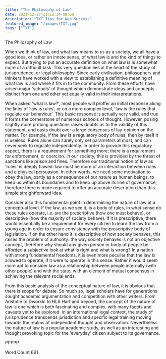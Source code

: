 ```yaml
---
title: "The Philosophy of Law"
date: 2021-12-27T11:12:34-08:00
description: "TXT Tips for Web Success"
featured_image: "/images/TXT.jpg"
tags: ["TXT"]
---
```


The Philosophy of Law

When we think of law, and what law means to us as a society, we all have a good idea, or rather an innate sense, of what law is and the kind of things to expect.  But trying to put an accurate definition on what law is is somewhat more of a difficult task.  This very question lies at the heart of the study of jurisprudence, or legal philosophy.  Since early civilisation, philosophers and thinkers have worked with a view to establishing a definitive meaning of what law is and where it fits in to the community.  From these efforts have arisen major 'schools' of thought which demonstrate ideas and concepts distinct from one and other yet equally valid in their interpretations.

When asked 'what is law?', most people will proffer an initial response along the lines of 'law is rules', or on a more complex level, 'law is the rules that regulate our behaviour'.  This basic response is actually very valid, and true it forms the cornerstone of numerous schools of thought.  However, posing slightly more probing questions raises doubts as to the validity of this statement, and casts doubt over a large consensus of lay-opinion on the matter.  For example, if the law is a regulatory body of rules, then by itself it is useless.  Rules alone can surely only set parameters at most, and can never seek to regulate independently.  In order to provide this regulatory aspect, there is a requirement for something more; there is a requirement for enforcement, or coercion.  In our society, this is provided by the threat of sanctions like prison and fines.  Therefore our traditional notion of law as 'rules' is deeply flawed: law must be more of an interaction between rules and a physical persuasion.  In other words, we need some motivation to obey the law, partly as a consequence of our nature as human beings, to keep us within its boundaries and to keep up above its line of governance, therefore there is more required to offer an accurate description than this simple straightforward idea.

Consider also this fundamental point in determining the nature of law at a conceptual level.  If the law, as we see it, is a body of rules, in what sense do these rules operate, i.e. are the prescriptive (how one must behave), or descriptive (how the majority of society behave).  If it is prescriptive, there would essentially be a requirement for every citizen to learn the law from a young age in order to ensure consistency with the proscriptive body of legislation.  If on the other hand it is descriptive of how society behaves, this raises the problem of authority: the way society behaves is not an objective concept, therefore why should any given person or body of people be afforded a subjective look at what is right and what is wrong?  In a nation with strong fundamental freedoms, it is even more peculiar that the law is allowed to operate, if it were to operate in this sense.  Rather it would seem more apt to consider law as a relationship between people internally (with other people) and with the state, with an element of mutual consensus in achieving the relevant social ends.

From this basic analysis of the conceptual nature of law, it is obvious that there is scope for debate.  So much so, legal scholars have for generations sought academic argumentation and competition with other writers.  From Aristotle to Dworkin to HLA Hart and beyond, the concept of the nature of law is one which is both fascinating and complex, with many facets and caveats yet to be explored.  In an international legal context, the study of jurisprudence transcends jurisdiction and specific legal training moving towards the realms of independent thought and observation.  Nevertheless the nature of law is a popular academic study, as well as an interesting and thought provoking topic for the 'everyday' citizen subject to its governance.

PPPPP

Word Count 661

